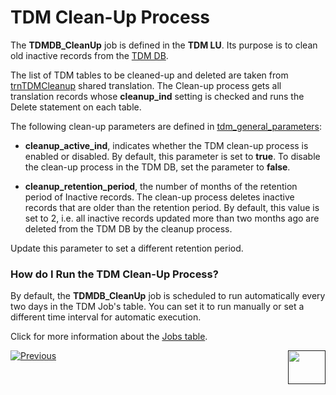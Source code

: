 # TDM Clean-Up Process

The **TDMDB_CleanUp** job is defined in the **TDM LU**. Its purpose is to clean old inactive records from the [TDM DB](02_tdm_database.md). 

The list of TDM tables to be cleaned-up and deleted are taken from [trnTDMCleanup](/articles/TDM/tdm_implementation/04_fabric_tdm_library.md#trntdmcleanup) shared translation. The Clean-up process gets all translation records whose **cleanup_ind** setting is checked and runs the Delete statement on each table. 

The following clean-up parameters are defined in [tdm_general_parameters](02_tdm_database.md#tdm_general_parameters):

- **cleanup_active_ind**, indicates whether the TDM clean-up process is enabled or disabled. By default, this parameter is set to **true**. To disable the clean-up process in the TDM DB, set the parameter to **false**. 

- **cleanup_retention_period**, the number of months of the retention period of Inactive records. The clean-up process deletes inactive records that are older than the retention period. By default, this value is set to 2, i.e. all inactive records updated more than two months ago are deleted from the TDM DB by the cleanup process. 

Update this parameter to set a different retention period.

### How do I Run the TDM Clean-Up Process?

By default, the **TDMDB_CleanUp** job is scheduled to run automatically every two days in the TDM Job's table. You can set it to run manually or set a different time interval for  automatic execution.

Click for more information about the [Jobs table](/articles/20_jobs_and_batch_services/03_create_a_new_user_job.md#step-4). 




[![Previous](/articles/images/Previous.png)](05_tdm_reference_processes.md)[<img align="right" width="60" height="54" src="/articles/images/Next.png">]()



  
